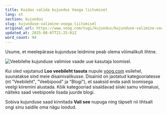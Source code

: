 ```yaml
---
title: Kuidas valida kujundus Vooga liitumisel
lang: et
section: kujundus
slug: kujunduse-valimine-vooga-liitumisel
original_url: https://www.voog.com/tugi/kujundus/kujunduse-valimine-vooga-liitumisel
updated_at: 2025-08-07T21:25:01Z
word_count: 94
---
```

Usume, et meelepärase kujunduse leidmine peab olema võimalikult lihtne.

![Veebilehe kujunduse valimise vaade uue kasutaja loomisel.](https://media.voog.com/0000/0036/2183/photos/Kujunduse_valimine_1-1_block.jpg "Veebilehe kujunduse valimise vaade uue kasutaja loomisel.")

Kui oled vajutanud **Loo veebileht tasuta** nupule [voog.com](/) esilehel, suunatakse sind meie disainivalikusse. Disainid on jaotatud kategooriatesse (nt "Veebileht", "Veebipood" ja "Blogi"), et saaksid enda saidi loomisega veelgi kiiremini alustada. Kõik kategooriad sisaldavad siiski samu võimalusi, näiteks saad veebipoele lisada juurde blogi.

Sobiva kujunduse saad kinnitada **Vali see** nupuga ning täpselt nii lihtsalt ongi sinu saidile oma nägu loodud.
